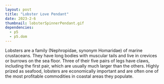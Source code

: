 ```yaml
---
layout: post
title: "Lobster Love Pendant"
date: 2023-2-6
thumbnail: lobsterSpinnerPendant.gif
dependencies:
  - p5
  - p5.dom
---
```


<div id="simple-sketch-holder">
    <script type="text/javascript" src="sketch.js"></script>
</div>

Lobsters are a family (Nephropidae, synonym Homaridae) of marine crustaceans. They have long bodies with muscular tails and live in crevices or burrows on the sea floor. Three of their five pairs of legs have claws, including the first pair, which are usually much larger than the others. Highly prized as seafood, lobsters are economically important and are often one of the most profitable commodities in coastal areas they populate.
